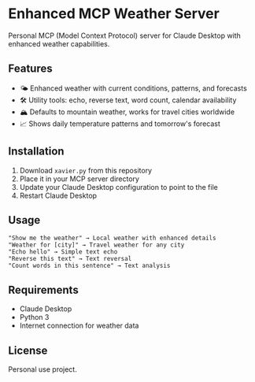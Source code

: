 # Enhanced MCP Weather Server

Personal MCP (Model Context Protocol) server for Claude Desktop with enhanced weather capabilities.

## Features

- 🌤️ Enhanced weather with current conditions, patterns, and forecasts
- 🛠️ Utility tools: echo, reverse text, word count, calendar availability
- 🏔️ Defaults to mountain weather, works for travel cities worldwide
- 📈 Shows daily temperature patterns and tomorrow's forecast

## Installation

1. Download `xavier.py` from this repository
2. Place it in your MCP server directory
3. Update your Claude Desktop configuration to point to the file
4. Restart Claude Desktop

## Usage

```
"Show me the weather" → Local weather with enhanced details
"Weather for [city]" → Travel weather for any city
"Echo hello" → Simple text echo
"Reverse this text" → Text reversal
"Count words in this sentence" → Text analysis
```

## Requirements

- Claude Desktop
- Python 3
- Internet connection for weather data

## License

Personal use project.
